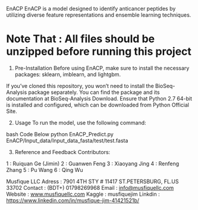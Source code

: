 EnACP
EnACP is a model designed to identify anticancer peptides by utilizing diverse feature representations and ensemble learning techniques.
<h1>Note That : All files should be unzipped before running this project</h1>

1. Pre-Installation
Before using EnACP, make sure to install the necessary packages: sklearn, imblearn, and lightgbm.

If you’ve cloned this repository, you won’t need to install the BioSeq-Analysis package separately. You can find the package and its documentation at BioSeq-Analysis Download. Ensure that Python 2.7 64-bit is installed and configured, which can be downloaded from Python Official Site.

2. Usage
To run the model, use the following command:

bash
Code Below
python EnACP_Predict.py EnACP/Input_data/Input_data_fasta/test/test.fasta 

3. Reference and Feedback
Contributors: 

1 : Ruiquan Ge (Jimin)
2 : Guanwen Feng
3 : Xiaoyang Jing
4 : Renfeng Zhang
5 : Pu Wang
6 : Qing Wu 





Musfique LLC
Adress : 7901 4TH STY # 11417 ST.PETERSBURG, FL.US 33702
Contact : (BDT+) 01798269968
Email : info@musfiquellc.com
Website : www.musfiquellc.com
Kaggle : musfiquejim
Linkdin : https://www.linkedin.com/in/musfique-jim-41421521b/


